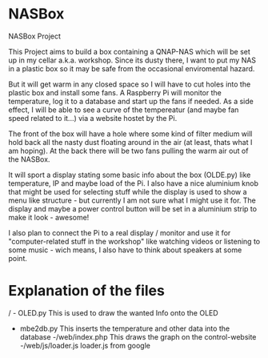 # NASBox
NASBox Project

This Project aims to build a box containing a QNAP-NAS which will be set up in my cellar a.k.a. workshop. Since its dusty there, I want to put my NAS in a plastic box so it may be safe from the occasional enviromental hazard.

But it will get warm in any closed space so I will have to cut holes into the plastic box and install some fans. A Raspberry Pi will monitor the temperature, log it to a database and start up the fans if needed. As a side effect, I will be able to see a curve of the tempereatur (and maybe fan speed related to it...) via a website hostet by the Pi.

The front of the box will have a hole where some kind of filter medium will hold back all the nasty dust floating around in the air (at least, thats what I am hoping). At the back there will be two fans pulling the warm air out of the NASBox.

It will sport a display stating some basic info about the box (OLDE.py) like temperature, IP and maybe load of the Pi. I also have a nice aluminium knob that might be used for selecting stuff while the display is used to show a menu like structure - but currently I am not sure what I might use it for. The display and maybe a power control button will be set in a aluminium strip to make it look - awesome!

I also plan to connect the Pi to a real display / monitor and use it for "computer-related stuff in the workshop" like watching videos or listening to some music - wich means, I also have to think about speakers at some point.

# Explanation of the files
  /
 	- OLED.py           This is used to draw the wanted Info onto the OLED
  - mbe2db.py         This inserts the temperature and other data into the database
  -/web/index.php     This draws the graph on the control-website
  -/web/js/loader.js  loader.js from google
